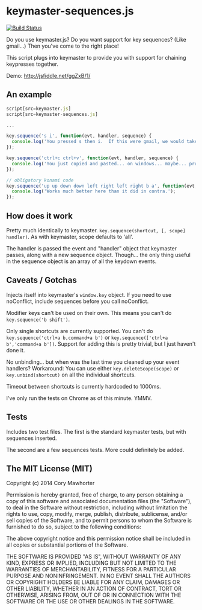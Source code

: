 # keymaster-sequences.js

[![Build Status](https://secure.travis-ci.org/cmawhorter/keymaster-sequences.js.png?branch=master)](http://travis-ci.org/cmawhorter/keymaster-sequences.js)

Do you use keymaster.js? Do you want support for key sequences?  (Like gmail...)  Then you've come to the right place!

This script plugs into keymaster to provide you with support for chaining keypresses together.

Demo: http://jsfiddle.net/ggZxB/1/

## An example

```javascript
script[src=keymaster.js]
script[src=keymaster-sequences.js]

...

key.sequence('s i', function(evt, handler, sequence) {
  console.log('You pressed s then i.  If this were gmail, we would take you to your inbox.');
});

key.sequence('ctrl+c ctrl+v', function(evt, handler, sequence) {
  console.log('You just copied and pasted... on windows... maybe... probably not...');
});

// obligatory konami code
key.sequence('up up down down left right left right b a', function(evt, handler, sequence) {
  console.log('Works much better here than it did in contra.');
});
```

## How does it work

Pretty much identically to keymaster.  `key.sequence(shortcut, [, scope] handler)`.  As with keymaster, scope defaults to 'all'.

The handler is passed the event and "handler" object that keymaster passes, along with a new sequence object.  Though... the only thing useful in the sequence object is an array of all the keydown events.


## Caveats / Gotchas

Injects itself into keymaster's `window.key` object.  If you need to use noConflict, include sequences before you call noConflict.

Modifier keys can't be used on their own.  This means you can't do `key.sequence('b shift')`.

Only single shortcuts are currently supported.  You can't do `key.sequence('ctrl+a b,command+a b')` or `key.sequence(['ctrl+a b','command+a b'])`.  Support for adding this is pretty trivial, but I just haven't done it.

No unbinding... but when was the last time you cleaned up your event handlers?  Workaround: You can use either `key.deleteScope(scope)` or `key.unbind(shortcut)` on all the individual shortcuts.

Timeout between shortcuts is currently hardcoded to 1000ms.

I've only run the tests on Chrome as of this minute.  YMMV.


## Tests

Includes two test files.  The first is the standard keymaster tests, but with sequences inserted. 

The second are a few sequences tests.  More could definitely be added.


## The MIT License (MIT)

Copyright (c) 2014 Cory Mawhorter

Permission is hereby granted, free of charge, to any person obtaining a copy
of this software and associated documentation files (the "Software"), to deal
in the Software without restriction, including without limitation the rights
to use, copy, modify, merge, publish, distribute, sublicense, and/or sell
copies of the Software, and to permit persons to whom the Software is
furnished to do so, subject to the following conditions:

The above copyright notice and this permission notice shall be included in
all copies or substantial portions of the Software.

THE SOFTWARE IS PROVIDED "AS IS", WITHOUT WARRANTY OF ANY KIND, EXPRESS OR
IMPLIED, INCLUDING BUT NOT LIMITED TO THE WARRANTIES OF MERCHANTABILITY,
FITNESS FOR A PARTICULAR PURPOSE AND NONINFRINGEMENT. IN NO EVENT SHALL THE
AUTHORS OR COPYRIGHT HOLDERS BE LIABLE FOR ANY CLAIM, DAMAGES OR OTHER
LIABILITY, WHETHER IN AN ACTION OF CONTRACT, TORT OR OTHERWISE, ARISING FROM,
OUT OF OR IN CONNECTION WITH THE SOFTWARE OR THE USE OR OTHER DEALINGS IN
THE SOFTWARE.
